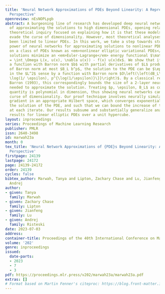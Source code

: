```yaml
---
title: 'Neural Network Approximations of PDEs Beyond Linearity: A Representational
  Perspective'
openreview: nEsNOPLpgb
abstract: A burgeoning line of research has developed deep neural networks capable
  of approximating the solutions to high dimensional PDEs, opening related lines of
  theoretical inquiry focused on explaining how it is that these models appear to
  evade the curse of dimensionality. However, most theoretical analyses thus far have
  been limited to linear PDEs. In this work, we take a step towards studying the representational
  power of neural networks for approximating solutions to nonlinear PDEs. We focus
  on a class of PDEs known as <em>nonlinear elliptic variational PDEs</em>, whose
  solutions minimize an <em>Euler-Lagrange</em> energy functional $\mathcal{E}(u)
  = \int_\Omega L(x, u(x), \nabla u(x)) - f(x) u(x)dx$. We show that if composing
  a function with Barron norm $b$ with partial derivatives of $L$ produces a function
  of Barron norm at most $B_L b^p$, the solution to the PDE can be $\epsilon$-approximated
  in the $L^2$ sense by a function with Barron norm $O\left(\left(dB_L\right)^{\max\{p
  \log(1/ \epsilon), p^{\log(1/\epsilon)}\}}\right)$. By a classical result due to
  Barron (1993), this correspondingly bounds the size of a 2-layer neural network
  needed to approximate the solution. Treating $p, \epsilon, B_L$ as constants, this
  quantity is polynomial in dimension, thus showing neural networks can evade the
  curse of dimensionality. Our proof technique involves neurally simulating (preconditioned)
  gradient in an appropriate Hilbert space, which converges exponentially fast to
  the solution of the PDE, and such that we can bound the increase of the Barron norm
  at each iterate. Our results subsume and substantially generalize analogous prior
  results for linear elliptic PDEs over a unit hypercube.
layout: inproceedings
series: Proceedings of Machine Learning Research
publisher: PMLR
issn: 2640-3498
id: marwah23a
month: 0
tex_title: 'Neural Network Approximations of {PDE}s Beyond Linearity: A Representational
  Perspective'
firstpage: 24139
lastpage: 24172
page: 24139-24172
order: 24139
cycles: false
bibtex_author: Marwah, Tanya and Lipton, Zachary Chase and Lu, Jianfeng and Risteski,
  Andrej
author:
- given: Tanya
  family: Marwah
- given: Zachary Chase
  family: Lipton
- given: Jianfeng
  family: Lu
- given: Andrej
  family: Risteski
date: 2023-07-03
address: 
container-title: Proceedings of the 40th International Conference on Machine Learning
volume: '202'
genre: inproceedings
issued:
  date-parts:
  - 2023
  - 7
  - 3
pdf: https://proceedings.mlr.press/v202/marwah23a/marwah23a.pdf
extras: []
# Format based on Martin Fenner's citeproc: https://blog.front-matter.io/posts/citeproc-yaml-for-bibliographies/
---
```

